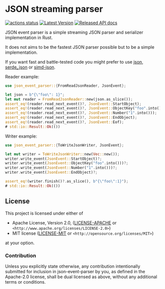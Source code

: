 JSON streaming parser
=================

[![actions status](https://github.com/oxigraph/json-event-parser/workflows/build/badge.svg)](https://github.com/oxigraph/json-event-parser/actions)
[![Latest Version](https://img.shields.io/crates/v/json-event-parser.svg)](https://crates.io/crates/json-event-parser)
[![Released API docs](https://docs.rs/json-event-parser/badge.svg)](https://docs.rs/json-event-parser)

JSON event parser is a simple streaming JSON parser and serializer implementation in Rust.

It does not aims to be the fastest JSON parser possible but to be a simple implementation.

If you want fast and battle-tested code you might prefer to use [json](https://crates.io/crates/json), [serde_json](https://crates.io/crates/serde_json) or [simd-json](https://crates.io/crates/simd-json).

Reader example:

```rust
use json_event_parser::{FromReadJsonReader, JsonEvent};

let json = b"{\"foo\": 1}";
let mut reader = FromReadJsonReader::new(json.as_slice());
assert_eq!(reader.read_next_event()?, JsonEvent::StartObject);
assert_eq!(reader.read_next_event()?, JsonEvent::ObjectKey("foo".into()));
assert_eq!(reader.read_next_event()?, JsonEvent::Number("1".into()));
assert_eq!(reader.read_next_event()?, JsonEvent::EndObject);
assert_eq!(reader.read_next_event()?, JsonEvent::Eof);
# std::io::Result::Ok(())
```

Writer example:

```rust
use json_event_parser::{ToWriteJsonWriter, JsonEvent};

let mut writer = ToWriteJsonWriter::new(Vec::new());
writer.write_event(JsonEvent::StartObject)?;
writer.write_event(JsonEvent::ObjectKey("foo".into()))?;
writer.write_event(JsonEvent::Number("1".into()))?;
writer.write_event(JsonEvent::EndObject)?;

assert_eq!(writer.finish()?.as_slice(), b"{\"foo\":1}");
# std::io::Result::Ok(())
```


## License

This project is licensed under either of

 * Apache License, Version 2.0, ([LICENSE-APACHE](LICENSE-APACHE) or
   `<http://www.apache.org/licenses/LICENSE-2.0>`)
 * MIT license ([LICENSE-MIT](LICENSE-MIT) or
   `<http://opensource.org/licenses/MIT>`)
   
at your option.


### Contribution

Unless you explicitly state otherwise, any contribution intentionally submitted for inclusion in json-event-parser by you, as defined in the Apache-2.0 license, shall be dual licensed as above, without any additional terms or conditions.
